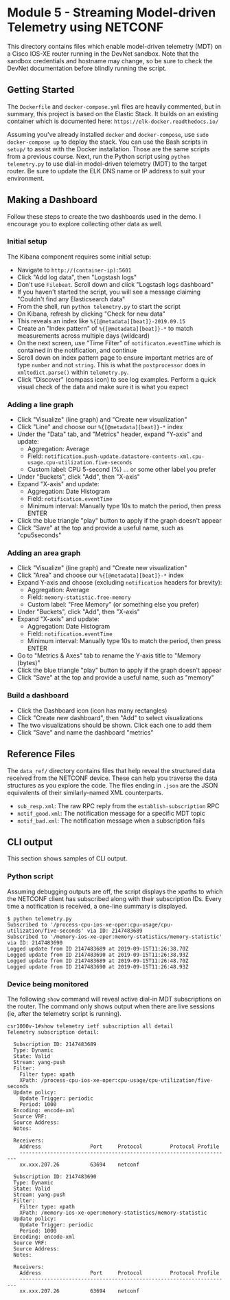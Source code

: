 # Module 5 - Streaming Model-driven Telemetry using NETCONF
This directory contains files which enable model-driven telemetry (MDT)
on a Cisco IOS-XE router running in the DevNet sandbox. Note that
the sandbox credentials and hostname may change, so be sure to
check the DevNet documentation before blindly running the script.

## Getting Started
The `Dockerfile` and `docker-compose.yml` files are heavily commented, but
in summary, this project is based on the Elastic Stack. It builds on
an existing container which is documented here:
`https://elk-docker.readthedocs.io/`

Assuming you've already installed `docker` and `docker-compose`, 
use `sudo docker-compose up` to deploy the stack. You can use
the Bash scripts in `setup/` to assist with the Docker installation.
Those are the same scripts from a previous course. Next, run the
Python script using `python telemetry.py` to use dial-in
model-driven telemetry (MDT) to the target router. Be sure to
update the ELK DNS name or IP address to suit your environment.

## Making a Dashboard
Follow these steps to create the two dashboards used in the demo.
I encourage you to explore collecting other data as well.

### Initial setup
The Kibana component requires some initial setup:

  - Navigate to `http://(container-ip):5601`
  - Click "Add log data", then "Logstash logs"
  - Don't use `Filebeat`. Scroll down and click "Logstash logs dashboard"
  - If you haven't started the script, you will see a message
    claiming "Couldn't find any Elasticsearch data"
  - From the shell, run `python telemetry.py` to start the script
  - On Kibana, refresh by clicking "Check for new data"
  - This reveals an index like `%{[@metadata][beat]}-2019.09.15`
  - Create an "Index pattern" of `%{[@metadata][beat]}-*`
    to match measurements across multiple days (wildcard)
  - On the next screen, use "Time Filter" of `notificaton.eventTime` which
    is contained in the notification, and continue
  - Scroll down on index pattern page to ensure important metrics are
    of type `number` and not `string`. This is what the `postprocessor` does
    in `xmltodict.parse()` within `telemetry.py`.
  - Click "Discover" (compass icon) to see log examples. Perform a quick
    visual check of the data and make sure it is what you expect

### Adding a line graph
  - Click "Visualize" (line graph) and "Create new visualization"
  - Click "Line" and choose our `%{[@metadata][beat]}-*` index
  - Under the "Data" tab, and "Metrics" header, expand "Y-axis" and update:
    - Aggregation: Average
    - Field: `notification.push-update.datastore-contents-xml.cpu-usage.cpu-utilization.five-seconds`
    - Custom label: CPU 5-second (%) ... or some other label you prefer
  - Under "Buckets", click "Add", then "X-axis"
  - Expand "X-axis" and update:
    - Aggregation: Date Histogram
    - Field: `notification.eventTime`
    - Minimum interval: Manually type 10s to match the period, then press ENTER
  - Click the blue triangle "play" button to apply if the graph doesn't appear
  - Click "Save" at the top and provide a useful name, such as "cpu5seconds"

### Adding an area graph
  - Click "Visualize" (line graph) and "Create new visualization"
  - Click "Area" and choose our `%{[@metadata][beat]}-*` index
  - Expand Y-axis and choose (excluding `notification` headers for brevity):
    - Aggregation: Average
    - Field: `memory-statistic.free-memory`
    - Custom label: "Free Memory" (or something else you prefer)
  - Under "Buckets", click "Add", then "X-axis"
  - Expand "X-axis" and update:
    - Aggregation: Date Histogram
    - Field: `notification.eventTime`
    - Minimum interval: Manually type 10s to match the period, then press ENTER
  - Go to "Metrics & Axes" tab to rename the Y-axis title to "Memory (bytes)"
  - Click the blue triangle "play" button to apply if the graph doesn't appear
  - Click "Save" at the top and provide a useful name, such as "memory"

### Build a dashboard
  - Click the Dashboard icon (icon has many rectangles)
  - Click "Create new dashboard", then "Add" to select visualizations
  - The two visualizations should be shown. Click each one to add them
  - Click "Save" and name the dashboard "metrics"

## Reference Files
The `data_ref/` directory contains files that help reveal the structured
data received from the NETCONF device. These can help you traverse the
data structures as you explore the code. The files ending in `.json` are
the JSON equivalents of their similarly-named XML counterparts.
  * `sub_resp.xml`: The raw RPC reply from the `establish-subscription` RPC
  * `notif_good.xml`: The notification message for a specific MDT topic
  * `notif_bad.xml`: The notification message when a subscription fails


## CLI output
This section shows samples of CLI output.

### Python script
Assuming debugging outputs are off, the script displays the xpaths to which
the NETCONF client has subscribed along with their subscription IDs. Every
time a notification is received, a one-line summary is displayed.

```
$ python telemetry.py 
Subscribed to '/process-cpu-ios-xe-oper:cpu-usage/cpu-utilization/five-seconds' via ID: 2147483689
Subscribed to '/memory-ios-xe-oper:memory-statistics/memory-statistic' via ID: 2147483690
Logged update from ID 2147483689 at 2019-09-15T11:26:38.70Z
Logged update from ID 2147483690 at 2019-09-15T11:26:38.93Z
Logged update from ID 2147483689 at 2019-09-15T11:26:48.70Z
Logged update from ID 2147483690 at 2019-09-15T11:26:48.93Z
```

### Device being monitored
The following `show` command will reveal active dial-in MDT subscriptions
on the router. The command only shows output when there are live sessions
(ie, after the telemetry script is running).

```
csr1000v-1#show telemetry ietf subscription all detail
Telemetry subscription detail:

  Subscription ID: 2147483689
  Type: Dynamic
  State: Valid
  Stream: yang-push
  Filter:
    Filter type: xpath
    XPath: /process-cpu-ios-xe-oper:cpu-usage/cpu-utilization/five-seconds
  Update policy:
    Update Trigger: periodic
    Period: 1000
  Encoding: encode-xml
  Source VRF:
  Source Address:
  Notes:

  Receivers:
    Address                Port     Protocol         Protocol Profile
    ---------------------------------------------------------------------
    xx.xxx.207.26          63694    netconf

  Subscription ID: 2147483690
  Type: Dynamic
  State: Valid
  Stream: yang-push
  Filter:
    Filter type: xpath
    XPath: /memory-ios-xe-oper:memory-statistics/memory-statistic
  Update policy:
    Update Trigger: periodic
    Period: 1000
  Encoding: encode-xml
  Source VRF:
  Source Address:
  Notes:

  Receivers:
    Address                Port     Protocol         Protocol Profile
    ---------------------------------------------------------------------
    xx.xxx.207.26          63694    netconf
```

